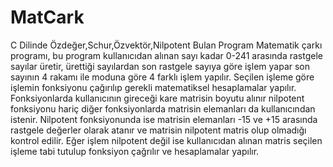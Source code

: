 # MatCark
C Dilinde Özdeğer,Schur,Özvektör,Nilpotent Bulan Program
Matematik çarkı programı, bu program kullanıcıdan alınan   sayı kadar 0-241 arasında rastgele sayılar üretir, ürettiği sayılardan son rastgele sayıya göre işlem yapar son sayının 4 rakamı ile moduna göre 4 farklı işlem yapılır. Seçilen işleme göre işlemin fonksiyonu çağırılıp gerekli matematiksel hesaplamalar yapılır.
Fonksiyonlarda kullanıcının gireceği kare matrisin boyutu alınır nilpotent fonksiyonu hariç diğer fonksiyonlarda matrisin elemanları da kullanıcından istenir. Nilpotent fonksiyonunda ise matrisin elemanları -15 ve +15 arasında rastgele değerler olarak atanır ve matrisin nilpotent matris olup olmadığı kontrol edilir. Eğer işlem nilpotent değil ise kullanıcıdan alınan matris seçilen işleme tabi tutulup fonksiyon çağrılır ve hesaplamalar yapılır.
